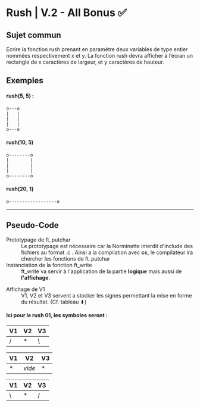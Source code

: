 Rush | V.2 - All Bonus ✅
===================== 
Sujet commun
-------------------
Écrire la fonction rush prenant en paramètre deux variables de type entier nommées respectivement x et y. La fonction rush devra afficher à l’écran un rectangle de x caractères de largeur, et y caractères de hauteur.

Exemples
-------------------

#### rush(5, 5) :
```
o---o
|   |
|   |
|   |
o---o
```

#### rush(10, 5)
```
o--------o
|        |
|        |
|        |
o--------o
```

#### rush(20, 1)
```
o------------------o
```
------
Pseudo-Code
-------------------
<dl>
  <dt>Prototypage de ft_putchar</dt>
  <dd>Le prototypage est nécessaire car la Norminette interdit d'include des fichiers au format .c . Ainsi a la compilation avec <b>cc</b>, le compilateur ira chercher les fonctions de ft_putchar</dd>

  <dt>Instanciation de la fonction ft_write</dt>
  <dd>ft_write va servir à l'application de la partie <b>logique</b> mais aussi de <b>l'affichage</b>.</dd>
</dl>

<dl>
  <dt>Affichage de V1</dt>
  <dd>V1, V2 et V3 servent a stocker les signes permettant la mise en forme du résultat. (Cf. tableau ⬇)</dd>
</dl>

#### Ici pour le rush 01, les symboles seront :

| V1 | V2 | V3 |
|--|--|--|
| / | * | \ |

| V1 | V2 | V3 |
|--|--|--|
| * | *vide* | * |

| V1 | V2 | V3 |
|--|--|--|
| \ | * | / |
